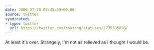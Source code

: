 ```yaml
---
date: 2009-07-20 07:45:59+00:00
source: twitter
syndicated:
- type: twitter
  url: https://twitter.com/roytang/statuses/2735395898/
---
```


At least it's over. Strangely, I'm not as relieved as I thought I would be.